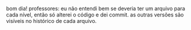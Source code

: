 bom dia!
professores: eu não entendi bem se deveria ter um arquivo para cada nível, então só alterei o código e dei commit. as outras versões são visíveis no histórico de cada arquivo.
